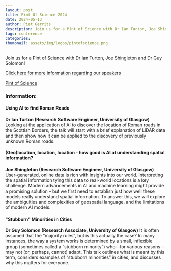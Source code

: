 ```yaml
---
layout: post
title: Pint Of Science 2024
date: 2024-05-13
author: Piet Gerrits
description: Join us for a Pint of Science with Dr Ian Turton, Joe Shingleton and Dr Guy Solomon!
tags: conference
categories:
thumbnail: assets/img/logos/pintofscience.png
---
```


Join us for a Pint of Science with Dr Ian Turton, Joe Shingleton and Dr Guy Solomon!

[Click here for more information regarding our speakers](https://pintofscience.co.uk/event/geospatial-insights)

[Pint of Science](assets/img/logos/pintofscience.png)

### Information:
#### Using AI to find Roman Roads
**Dr Ian Turton (Research Software Engineer, University of Glasgow)**
Looking at the application of AI to discover the location of Roman roads in the Scottish Borders, the talk will start with a brief explanation of LiDAR data and then show how it can be applied to the discovery of previously unknown Roman roads.

#### (Geo)location, location, location - how good is AI at understanding spatial information?
**Joe Shingleton (Research Software Engineer, University of Glasgow)**
User-generated, online data is rich with insights into our world. Interpreting the spatial information tying this data to real-world locations is a key challenge. Modern advancements in AI and machine learning might provide a promising solution – but we first need to establish just how well these models really understand spatial information. To answer this, we will explore the ambiguities and complexities of geospatial language, and the limitations of modern AI models.


#### "Stubborn" Minorities in Cities
**Dr Guy Solomon (Research Associate, University of Glasgow)**
It is often assumed that the “majority rules”, but is this actually the case? In many instances, the way a system works is determined by a small, inflexible group (sometimes called a “stubborn minority”) who—for various reasons—may not (or, perhaps, cannot) adapt. This talk outlines what is meant by this term, considers examples of “stubborn minorities” in cities, and discusses why this matters for everyone.
